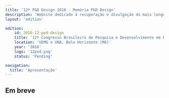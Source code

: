 ```yaml
---
title: '12º P&D Design 2016 - Memória P&D Design'
description: 'Website dedicado à recuperação e divulgação do mais longevo evento científico do campo do design no Brasil.'
layout: 'edition'

edition:
    id: 2016-12-ped-design
    title: '12º Congresso Brasileiro de Pesquisa e Desenvolvimento em Design'
    location: 'UEMG e UNA, Belo Horizonte (MG)'
    year: '2016'
    logo: '12ped.png'
    status: 'Pending'

navigation:
  title: 'Apresentação'
---
```


## Em breve

